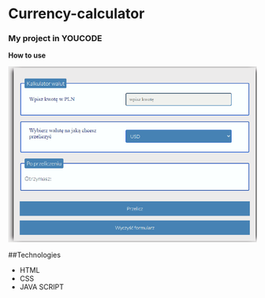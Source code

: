 # Currency-calculator

### My project in YOUCODE 

**How to use**

![currency calculator](https://github.com/DawidStachowiak/Currency-calculator/blob/main/img/myCantor.gif?raw=true)

##Technologies

- HTML
- CSS
- JAVA SCRIPT